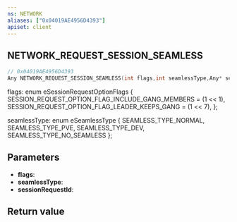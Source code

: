 ```yaml
---
ns: NETWORK
aliases: ["0x04019AE4956D4393"]
apiset: client
---
```

## NETWORK_REQUEST_SESSION_SEAMLESS

```c
// 0x04019AE4956D4393
Any NETWORK_REQUEST_SESSION_SEAMLESS(int flags,int seamlessType,Any* sessionRequestId);
```

flags:
enum eSessionRequestOptionFlags
{
	SESSION_REQUEST_OPTION_FLAG_INCLUDE_GANG_MEMBERS = (1 << 1),
	SESSION_REQUEST_OPTION_FLAG_LEADER_KEEPS_GANG = (1 << 7),
};

seamlessType:
enum eSeamlessType
{
	SEAMLESS_TYPE_NORMAL,
	SEAMLESS_TYPE_PVE,
	SEAMLESS_TYPE_DEV,
	SEAMLESS_TYPE_NO_SEAMLESS
};

## Parameters
* **flags**:
* **seamlessType**:
* **sessionRequestId**:

## Return value